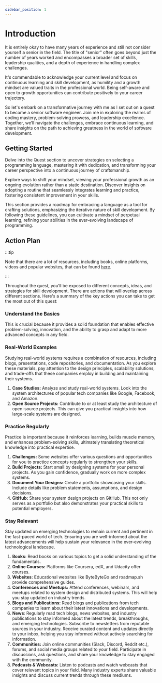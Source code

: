 ```yaml
---
sidebar_position: 1
---
```


# Introduction

It is entirely okay to have many years of experience and still not consider yourself a senior in the field.
The title of "senior" often goes beyond just the number of years worked and encompasses a broader set of skills, leadership qualities, and a depth of experience in handling complex challenges.

It's commendable to acknowledge your current level and focus on continuous learning and skill development, as humility and a growth mindset are valued traits in the professional world.
Being self-aware and open to growth opportunities can contribute positively to your career trajectory.

So let's embark on a transformative journey with me as I set out on a quest to become a senior software engineer.
Join me in exploring the realms of coding mastery, problem-solving prowess, and leadership excellence.
Together, we'll navigate the challenges, embrace continuous learning, and share insights on the path to achieving greatness in the world of software development.

## Getting Started

Delve into the Quest section to uncover strategies on selecting a programming language, mastering it with dedication, and transforming your career perspective into a continuous journey of craftsmanship.

Explore ways to shift your mindset, viewing your professional growth as an ongoing evolution rather than a static destination.
Discover insights on adopting a routine that seamlessly integrates learning and practice, fostering consistent improvement in your skills.

This section provides a roadmap for embracing a language as a tool for crafting solutions, emphasizing the iterative nature of skill development. By following these guidelines, you can cultivate a mindset of perpetual learning, refining your abilities in the ever-evolving landscape of programming.

## Action Plan

:::tip

Note that there are a lot of resources, including books, online platforms, videos and popular websites, that can be found [here](/docs/resources/introduction).

:::

Throughout the quest, you'll be exposed to different concepts, ideas, and strategies for skill development. There are actions that will overlap across different sections. Here's a summary of the key actions you can take to get the most out of this quest:

### Understand the Basics

This is crucial because it provides a solid foundation that enables effective problem-solving, innovation, and the ability to grasp and adapt to more advanced concepts in any field.

### Real-World Examples

Studying real-world systems requires a combination of resources, including blogs, presentations, code repositories, and documentation.
As you explore these materials, pay attention to the design principles, scalability solutions, and trade-offs that these companies employ in building and maintaining their systems.

1.  **Case Studies:** Analyze and study real-world systems. Look into the system architectures of popular tech companies like Google, Facebook, and Amazon.
1.  **Open Source Projects:** Contribute to or at least study the architecture of open-source projects. This can give you practical insights into how large-scale systems are designed.

### Practice Regularly

Practice is important because it reinforces learning, builds muscle memory, and enhances problem-solving skills, ultimately translating theoretical knowledge into practical expertise.

1. **Challenges:** Some websites offer various questions and opportunities for you to practice concepts regularly to strengthen your skills.
1. **Build Projects:** Start small by designing systems for your personal projects. As you gain confidence, gradually work on more complex systems.
1. **Document Your Designs:** Create a portfolio showcasing your skills. Include details like problem statements, assumptions, and design decisions.
1. **GitHub:** Share your system design projects on GitHub. This not only serves as a portfolio but also demonstrates your practical skills to potential employers.

### Stay Relevant

Stay updated on emerging technologies to remain current and pertinent in the fast-paced world of tech.
Ensuring you are well-informed about the latest advancements will help sustain your relevance in the ever-evolving technological landscape.

1.  **Books:** Read books on various topics to get a solid understanding of the fundamentals.
1.  **Online Courses:** Platforms like Coursera, edX, and Udacity offer courses.
1.  **Websites:** Educational websites like ByteByteGo and roadmap.sh provide comprehensive guides.
1.  **Conferences and Meetups:** Attend conferences, webinars, and meetups related to system design and distributed systems.
    This will help you stay updated on industry trends.
1.  **Blogs and Publications:** Read blogs and publications from tech companies to learn about their latest innovations and developments.
1.  **News**: Regularly read tech blogs, news websites, and industry publications to stay informed about the latest trends,
    breakthroughs, and emerging technologies. Subscribe to newsletters from reputable sources in your industry.
    Receive curated content and updates directly to your inbox, helping you stay informed without actively searching for information.
1.  **Communities:** Join online communities (Slack, Discord, Reddit etc.), forums, and social media groups related to your field.
    Participate in discussions, ask questions, and share your knowledge to stay engaged with the community.
1.  **Podcasts & Webcasts:** Listen to podcasts and watch webcasts that cover relevant topics in your field.
    Many industry experts share valuable insights and discuss current trends through these mediums.
